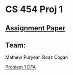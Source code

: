 # CS 454 Proj 1

## [Assignment Paper](https://github.com/mpuryear/cs454_proj1/blob/master/project1.pdf)

## Team:

   Mathew Puryear, Boaz Cogan


[Problem 1 DFA](https://imgur.com/a/jctfB)
